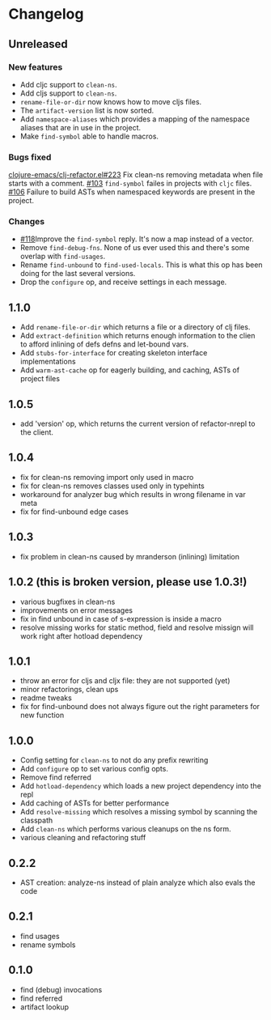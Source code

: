 # Changelog

## Unreleased

### New features

* Add cljc support to `clean-ns`.
* Add cljs support to `clean-ns`.
* `rename-file-or-dir` now knows how to move cljs files.
* The `artifact-version` list is now sorted.
* Add `namespace-aliases` which provides a mapping of the namespace aliases that are in use in the project.
* Make `find-symbol` able to handle macros.

### Bugs fixed
[clojure-emacs/clj-refactor.el#223](https://github.com/clojure-emacs/clj-refactor.el/issues/223) Fix clean-ns removing metadata when file starts with a comment.
[#103](https://github.com/clojure-emacs/refactor-nrepl/issues/108) `find-symbol` failes in projects with `cljc` files.
[#106](https://github.com/clojure-emacs/refactor-nrepl/issues/106) Failure to build ASTs when namespaced keywords are present in the project.

### Changes

* [#118](https://github.com/clojure-emacs/refactor-nrepl/issues/118)Improve the `find-symbol` reply.  It's now a map instead of a
  vector.
* Remove `find-debug-fns`.  None of us ever used this and there's some
  overlap with `find-usages`.
* Rename `find-unbound` to `find-used-locals`.  This is what this op has been doing for the last several versions.
* Drop the `configure` op, and receive settings in each message.

## 1.1.0

* Add `rename-file-or-dir` which returns a file or a directory of clj files.
* Add `extract-definition` which returns enough information to the clien to afford inlining of defs defns and let-bound vars.
* Add `stubs-for-interface` for creating skeleton interface implementations
* Add `warm-ast-cache` op for eagerly building, and caching, ASTs of project files

## 1.0.5

* add 'version' op, which returns the current version of refactor-nrepl to the client.

## 1.0.4

* fix for clean-ns removing import only used in macro
* fix for clean-ns removes classes used only in typehints
* workaround for analyzer bug which results in wrong filename in var meta
* fix for find-unbound edge cases

## 1.0.3

* fix problem in clean-ns caused by mranderson (inlining) limitation

## 1.0.2 (this is broken version, please use 1.0.3!)

* various bugfixes in clean-ns
* improvements on error messages
* fix in find unbound in case of s-expression is inside a macro
* resolve missing works for static method, field and resolve missign will work right after hotload dependency

## 1.0.1

* throw an error for cljs and cljx file: they are not supported (yet)
* minor refactorings, clean ups
* readme tweaks
* fix for find-unbound does not always figure out the right parameters for new function

## 1.0.0

* Config setting for `clean-ns` to not do any prefix rewriting
* Add `configure` op to set various config opts.
* Remove find referred
* Add `hotload-dependency` which loads a new project dependency into the repl
* Add caching of ASTs for better performance
* Add `resolve-missing` which resolves a missing symbol by scanning the classpath
* Add `clean-ns` which performs various cleanups on the ns form.
* various cleaning and refactoring stuff

## 0.2.2

* AST creation: analyze-ns instead of plain analyze which also evals the code

## 0.2.1

* find usages
* rename symbols

## 0.1.0

* find (debug) invocations
* find referred
* artifact lookup
